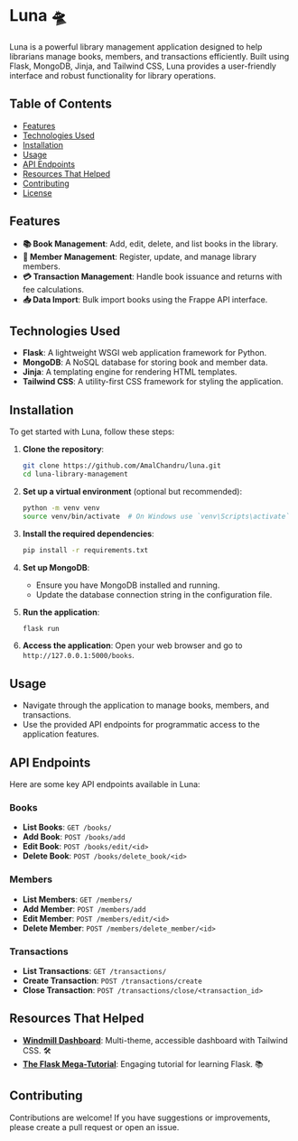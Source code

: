 # Luna 🛸

Luna is a powerful library management application designed to help librarians manage books, members, and transactions efficiently. Built using Flask, MongoDB, Jinja, and Tailwind CSS, Luna provides a user-friendly interface and robust functionality for library operations. 

## Table of Contents

- [Features](#features)
- [Technologies Used](#technologies-used)
- [Installation](#installation)
- [Usage](#usage)
- [API Endpoints](#api-endpoints)
- [Resources That Helped](#resources-that-helped)
- [Contributing](#contributing)
- [License](#license)

## Features

- **📚 Book Management**: Add, edit, delete, and list books in the library.
- **👥 Member Management**: Register, update, and manage library members.
- **💳 Transaction Management**: Handle book issuance and returns with fee calculations.
- **📥 Data Import**: Bulk import books using the Frappe API interface.

## Technologies Used

- **Flask**: A lightweight WSGI web application framework for Python.
- **MongoDB**: A NoSQL database for storing book and member data.
- **Jinja**: A templating engine for rendering HTML templates.
- **Tailwind CSS**: A utility-first CSS framework for styling the application.

## Installation

To get started with Luna, follow these steps:

1. **Clone the repository**:
   ```bash
   git clone https://github.com/AmalChandru/luna.git
   cd luna-library-management
   ```

2. **Set up a virtual environment** (optional but recommended):
   ```bash
   python -m venv venv
   source venv/bin/activate  # On Windows use `venv\Scripts\activate`
   ```

3. **Install the required dependencies**:
   ```bash
   pip install -r requirements.txt
   ```

4. **Set up MongoDB**:
   - Ensure you have MongoDB installed and running.
   - Update the database connection string in the configuration file.

5. **Run the application**:
   ```bash
   flask run
   ```

6. **Access the application**:
   Open your web browser and go to `http://127.0.0.1:5000/books`.

## Usage

- Navigate through the application to manage books, members, and transactions.
- Use the provided API endpoints for programmatic access to the application features.

## API Endpoints

Here are some key API endpoints available in Luna:

### Books
- **List Books**: `GET /books/`
- **Add Book**: `POST /books/add`
- **Edit Book**: `POST /books/edit/<id>`
- **Delete Book**: `POST /books/delete_book/<id>`

### Members
- **List Members**: `GET /members/`
- **Add Member**: `POST /members/add`
- **Edit Member**: `POST /members/edit/<id>`
- **Delete Member**: `POST /members/delete_member/<id>`

### Transactions
- **List Transactions**: `GET /transactions/`
- **Create Transaction**: `POST /transactions/create`
- **Close Transaction**: `POST /transactions/close/<transaction_id>`

## Resources That Helped

- **[Windmill Dashboard](https://github.com/estevanmaito/windmill-dashboard)**: Multi-theme, accessible dashboard with Tailwind CSS. 🛠️
- **[The Flask Mega-Tutorial](https://blog.miguelgrinberg.com/post/the-flask-mega-tutorial-part-i-hello-world)**: Engaging tutorial for learning Flask. 📚

## Contributing

Contributions are welcome! If you have suggestions or improvements, please create a pull request or open an issue.


